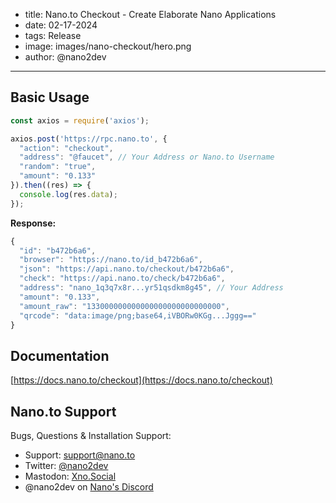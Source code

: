 - title: Nano.to Checkout - Create Elaborate Nano Applications
- date: 02-17-2024
- tags: Release
- image: images/nano-checkout/hero.png
- author: @nano2dev
-----

## Basic Usage

```js
const axios = require('axios');

axios.post('https://rpc.nano.to', {
  "action": "checkout",
  "address": "@faucet", // Your Address or Nano.to Username
  "random": "true",
  "amount": "0.133"
}).then((res) => {
  console.log(res.data);
});
```

**Response:**
```js
{
  "id": "b472b6a6",
  "browser": "https://nano.to/id_b472b6a6",
  "json": "https://api.nano.to/checkout/b472b6a6",
  "check": "https://api.nano.to/check/b472b6a6",
  "address": "nano_1q3q7x8r...yr51qsdkm8g45", // Your Address
  "amount": "0.133",
  "amount_raw": "133000000000000000000000000000",
  "qrcode": "data:image/png;base64,iVBORw0KGg...Jggg=="
}
```

## Documentation

[https://docs.nano.to/checkout](https://docs.nano.to/checkout)

## Nano.to Support

Bugs, Questions & Installation Support:

- Support: [support@nano.to](mailto:support@nano.to)
- Twitter: [@nano2dev](https://twitter.com/nano2dev)
- Mastodon: [Xno.Social](https://xno.social/@nano2dev)
- @nano2dev on [Nano's Discord](https://discord.com/invite/RNAE2R9) 
